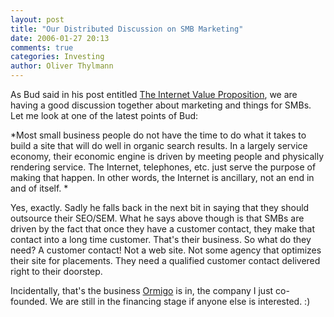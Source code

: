 ```yaml
---
layout: post
title: "Our Distributed Discussion on SMB Marketing"
date: 2006-01-27 20:13
comments: true
categories: Investing
author: Oliver Thylmann
---
```









As Bud said in his post entitled [The Internet Value Proposition](http://thecommunityengine.com/home/archives/2006/01/small_business.html#more), we are having a good discussion together about marketing and things for SMBs. Let me look at one of the latest points of Bud:

*Most small business people do not have the time to do what it takes to build a site that will do well in organic search results.  In a largely service economy, their economic engine is driven by meeting people and physically rendering service.  The Internet, telephones, etc. just serve the purpose of making that happen.  In other words, the Internet is ancillary, not an end in and of itself.
*

Yes, exactly. Sadly he falls back in the next bit in saying that they should outsource their SEO/SEM. What he says above though is that SMBs are driven by the fact that once they have a customer contact, they make that contact into a long time customer. That's their business. So what do they need? A customer contact! Not a web site. Not some agency that optimizes their site for placements. They need a qualified customer contact delivered right to their doorstep.

Incidentally, that's the business [Ormigo](http://ormigo.com/) is in, the company I just co-founded. We are still in the financing stage if anyone else is interested. :)









